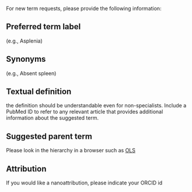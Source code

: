 For new term requests, please provide the following information:

## Preferred term label

(e.g., Asplenia)

## Synonyms

(e.g., Absent spleen)

## Textual definition

the definition should be understandable even for non-specialists. Include a PubMed ID to refer to any relevant article that provides additional information about the suggested term.

## Suggested parent term

Please look in the hierarchy in a browser such as [OLS](http://www.ebi.ac.uk/ols/ontologies/slso)

## Attribution

If you would like a nanoattribution, please indicate your ORCID id